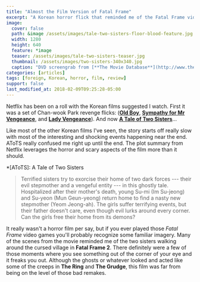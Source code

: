 ```yaml
---
title: "Almost the Film Version of Fatal Frame"
excerpt: "A Korean horror flick that reminded me of the Fatal Frame video game franchise."
image: 
  cover: false
  path: &image /assets/images/tale-two-sisters-floor-blood-feature.jpg
  width: 1280
  height: 640
  feature: *image
  teaser: /assets/images/tale-two-sisters-teaser.jpg
  thumbnail: /assets/images/two-sisters-340x340.jpg
  caption: "DVD screengrab from [**The Movie Database**](http://www.themoviedb.org/movie/4552-janghwa-hongryeon)"
categories: [articles]
tags: [foreign, Korean, horror, film, review]
support: false
last_modified_at: 2018-02-09T09:25:28-05:00
---
```


Netflix has been on a roll with the Korean films suggested I watch. First it was a set of Chan-wook Park revenge flicks: ([**Old Boy**][old-boy], [**Sympathy for Mr Vengeance**][mr-vengeance], and [**Lady Vengeance**][lady-vengeance]). And now [**A Tale of Two Sisters**][two-sisters]...

Like most of the other Korean films I've seen, the story starts off really slow with most of the interesting and shocking events happening near the end. AToTS really confused me right up until the end. The plot summary from Netflix leverages the horror and scary aspects of the film more than it should.

*[AToTS]: A Tale of Two Sisters

> Terrified sisters try to exorcise their home of two dark forces --- their evil stepmother and a vengeful entity --- in this ghostly tale. Hospitalized after their mother's death, young Su-mi (Im Su-jeong) and Su-yeon (Mun Geun-yeong) return home to find a nasty new stepmother (Yeom Jeong-ah). The girls suffer terrifying events, but their father doesn't care, even though evil lurks around every corner. Can the girls free their home from its demons?

It really wasn't a horror film per say, but if you ever played those *Fatal Frame* video games you'll probably recognize some familiar imagery. Many of the scenes from the movie reminded me of the two sisters walking around the cursed village in **Fatal Frame 2**. There definitely were a few of those moments where you see something out of the corner of your eye and it freaks you out. Although the ghosts or whatever looked and acted like some of the creeps in **The Ring** and **The Grudge**, this film was far from being on the level of those bad remakes.

[old-boy]: http://www.imdb.com/title/tt0364569/ "Old Boy entry on IMDb"
[mr-vengeance]: http://imdb.com/title/tt0310775/ "Sympathy for Mr Vengeance entry on IMDb"
[lady-vengeance]: http://imdb.com/title/tt0451094/ "Lady Vengeance entry on IMDb"
[two-sisters]: http://www.imdb.com/title/tt0365376/ "A Tale of Two Sisters entry on IMDb"
